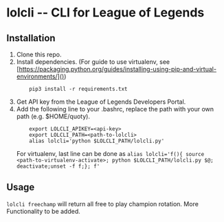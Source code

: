 # lolcli -- CLI for League of Legends
## Installation

1. Clone this repo.
2. Install dependencies. (For guide to use virtualenv, see [https://packaging.python.org/guides/installing-using-pip-and-virtual-environments/]())
    ```
        pip3 install -r requirements.txt
    ```
3. Get API key from the League of Legends Developers Portal.
3. Add the following line to your .bashrc, replace the path with your own path (e.g. $HOME/quoty).
    ```
        export LOLCLI_APIKEY=<api-key>
        export LOLCLI_PATH=<path-to-lolcli>
        alias lolcli='python $LOLCLI_PATH/lolcli.py'
    ```
    For virtualenv, last line can be done as ```alias lolcli='f(){ source <path-to-virtualenv-activate>; python $LOLCLI_PATH/lolcli.py $@; deactivate;unset -f f;}; f'```

## Usage
`lolcli freechamp` will return all free to play champion rotation.
More Functionality to be added.